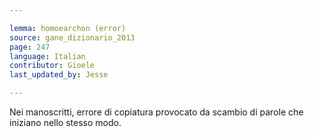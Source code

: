 ```yaml
---

lemma: homoearchon (error)
source: gane_dizionario_2013
page: 247
language: Italian
contributor: Gioele
last_updated_by: Jesse

---
```


Nei manoscritti, errore di copiatura provocato da scambio di parole che iniziano nello stesso modo.

